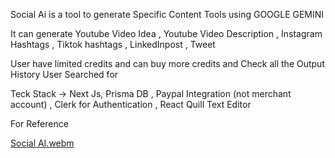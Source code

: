Social Ai is a tool to generate Specific Content Tools using GOOGLE GEMINI 

It can generate  Youtube Video Idea , Youtube Video Description , Instagram Hashtags , Tiktok hashtags , LinkedInpost , Tweet

User have limited credits and can buy more credits and Check all the Output History User Searched for 

Teck Stack -> Next Js, Prisma DB , Paypal Integration (not merchant account) , Clerk for Authentication , React Quill Text Editor 

For Reference  



[Social AI.webm](https://github.com/user-attachments/assets/86ad9003-7a87-4649-98b0-bd41fa766349)
